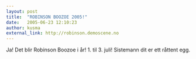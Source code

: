 ```yaml
---
layout: post
title:  "ROBINSON BOOZOE 2005!"
date:   2005-06-23 12:10:23
author: kusma
external_link: http://robinson.demoscene.no
---
```

Ja! Det blir Robinson Boozoe i år! 1. til 3. juli! Sistemann dit er ett
råttent egg.

